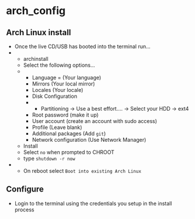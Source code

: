 # arch_config

## Arch Linux install
- Once the live CD/USB has booted into the terminal run...
- - archinstall
  - Select the following options...
  - - Language = (Your language)
    - Mirrors (Your local mirror)
    - Locales (Your locale)
    - Disk Configuration
    - - Partitioning -> Use a best effort.... -> Select your HDD -> ext4
    - Root password (make it up)
    - User account (create an account with sudo access)
    - Profile (Leave blank)
    - Additional packages (Add `git`)
    - Network configuration (Use Network Manager)
  - Install
  - Select `no` when prompted to CHROOT
  - type `shutdown -r now`
- - On reboot select `Boot into existing Arch Linux`

## Configure
- Login to the terminal using the credentials you setup in the install process
